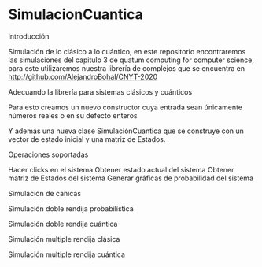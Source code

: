 # SimulacionCuantica

Introducción

Simulación de lo clásico a lo cuántico, en este repositorio encontraremos las simulaciones del capitulo 3 de quatum computing for computer science, para este utilizaremos nuestra librería de complejos que se encuentra en http://github.com/AlejandroBohal/CNYT-2020

Adecuando la librería para sistemas clásicos y cuánticos

Para esto creamos un nuevo constructor cuya entrada sean únicamente números reales o en su defecto enteros

Y además una nueva clase SimulaciónCuantica que se construye con un vector de estado inicial y una matriz de Estados.

Operaciones soportadas

Hacer clicks en el sistema
Obtener estado actual del sistema
Obtener matriz de Estados del sistema
Generar gráficas de probabilidad del sistema

Simulación de canicas

Simulación doble rendija probabilística

Simulación doble rendija cuántica

Simulación multiple rendija clásica

Simulación multiple rendija cuántica


